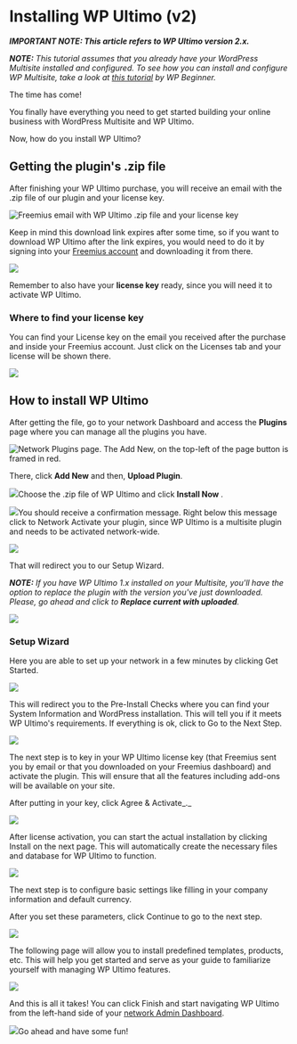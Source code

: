 # Installing WP Ultimo (v2)

_**IMPORTANT NOTE: This article refers to WP Ultimo version 2.x.**_

_**NOTE:** This tutorial assumes that you already have your WordPress Multisite installed and configured. To see how you can install and configure WP Multisite, take a look at_ [_this tutorial_](https://www.wpbeginner.com/glossary/multisite/) _by WP Beginner._

The time has come!

You finally have everything you need to get started building your online business with WordPress Multisite and WP Ultimo.

Now, how do you install WP Ultimo?

## Getting the plugin's .zip file

After finishing your WP Ultimo purchase, you will receive an email with the .zip file of our plugin and your license key.

![Freemius email with WP Ultimo .zip file and your license key](assets/images/896f27e3.png)

Keep in mind this download link expires after some time, so if you want to download WP Ultimo after the link expires, you would need to do it by signing into your [Freemius account](https://help.wpultimo.com/article/282-how-can-i-access-my-account-page-for-the-first-time) and downloading it from there.

![](assets/images/44bf10dd.png)

Remember to also have your **license key** ready, since you will need it to activate WP Ultimo.

### Where to find your license key

You can find your License key on the email you received after the purchase and inside your Freemius account. Just click on the Licenses tab and your license will be shown there.

![](assets/images/4a4702fd.png)

## How to install WP Ultimo

After getting the file, go to your network Dashboard and access the **Plugins** page where you can manage all the plugins you have.

![Network Plugins page. The Add New, on the top-left of the page button is framed in red.](assets/images/f8e39a2c.png)

There, click **Add New** and then, **Upload Plugin**.

![](assets/images/efc88a53.png)Choose the .zip file of WP Ultimo and click **Install Now** *.*

![](assets/images/309f1e1b.png)You should receive a confirmation message. Right below this message click to Network Activate your plugin, since WP Ultimo is a multisite plugin and needs to be activated network-wide.

![](assets/images/963ae009.png)

That will redirect you to our Setup Wizard.

_**NOTE:** If you have WP Ultimo 1.x installed on your Multisite, you'll have the option to replace the plugin with the version you've just downloaded. Please, go ahead and click to **Replace current with uploaded**._

![](assets/images/6c9ba086.png)

### Setup Wizard

Here you are able to set up your network in a few minutes by clicking Get Started.

![](assets/images/4e1d9bff.png)

This will redirect you to the Pre-Install Checks where you can find your System Information and WordPress installation. This will tell you if it meets WP Ultimo's requirements. If everything is ok, click to Go to the Next Step.

![](assets/images/3352125c.png)

The next step is to key in your WP Ultimo license key (that Freemius sent you by email or that you downloaded on your Freemius dashboard) and activate the plugin. This will ensure that all the features including add-ons will be available on your site.

After putting in your key, click Agree & Activate_._

![](assets/images/b58356bc.png)

After license activation, you can start the actual installation by clicking Install on the next page. This will automatically create the necessary files and database for WP Ultimo to function.

![](assets/images/4d4117b5.png)

The next step is to configure basic settings like filling in your company information and default currency.

After you set these parameters, click Continue to go to the next step.

![](assets/images/e90eda9b.png)

The following page will allow you to install predefined templates, products, etc. This will help you get started and serve as your guide to familiarize yourself with managing WP Ultimo features.

![](assets/images/c07e4db9.png)

And this is all it takes! You can click Finish and start navigating WP Ultimo from the left-hand side of your [network Admin Dashboard](https://help.wpultimo.com/article/330-understanding-the-wp-ultimo-dashboard).

![](assets/images/1428bc34.png)Go ahead and have some fun!
